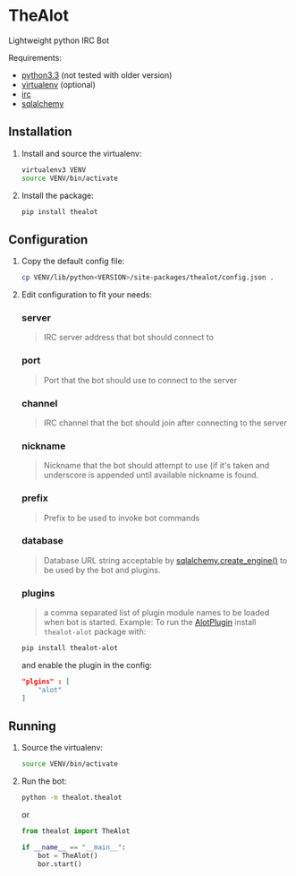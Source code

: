 TheAlot
=======

Lightweight python IRC Bot

Requirements:

* [python3.3](http://python.org/download/releases/3.3.3/) (not tested with older version)
* [virtualenv](http://www.virtualenv.org) (optional)
* [irc](https://pypi.python.org/pypi/irc)
* [sqlalchemy](http://www.sqlalchemy.org/)

Installation
------------

1. Install and source the virtualenv:
    ```bash
    virtualenv3 VENV
    source VENV/bin/activate
    ```

2. Install the package:
    ```bash
    pip install thealot
    ```

Configuration
-------------

1. Copy the default config file:
    ```bash
    cp VENV/lib/python<VERSION>/site-packages/thealot/config.json .
    ```

2. Edit configuration to fit your needs:

    ### server
    > IRC server address that bot should connect to

    ### port
    > Port that the bot should use to connect to the server

    ### channel
    > IRC channel that the bot should join after connecting to the server

    ### nickname
    > Nickname that the bot should attempt to use (if it's taken and underscore is appended until available nickname is found.

    ### prefix
    > Prefix to be used to invoke bot commands

    ### database
    > Database URL string acceptable by [sqlalchemy.create_engine()](http://docs.sqlalchemy.org/en/rel_0_9/core/engines.html#sqlalchemy.create_engine) to be used by the bot and plugins.

    ### plugins
    > a comma separated list of plugin module names to be loaded when bot is started.
    > Example: To run the [AlotPlugin](https://github.com/nCrazed/AlotPlugin) install `thealot-alot` package with:
    ```bash
    pip install thealot-alot
    ```
    and enable the plugin in the config:
    ```json
    "plgins" : [
        "alot"
    ]
    ```

## Running

1. Source the virtualenv:
    ```bash
    source VENV/bin/activate
    ```

2. Run the bot:
    ```bash
    python -m thealot.thealot
    ```

    or

    ```python
    from thealot import TheAlot

    if __name__ == "__main__":
        bot = TheAlot()
        bor.start()
    ```

